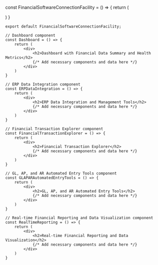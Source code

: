 const FinancialSoftwareConnectionFacility = () => {
        return (
            <div>
                <Dashboard />
                <ERPDataIntegration />
                <FinancialTransactionExplorer />
                <GLAPARAutomatedEntryTools />
                <RealTimeReporting />
            </div>
        )
    }

    export default FinancialSoftwareConnectionFacility;

    // Dashboard component
    const Dashboard = () => {
        return (
            <div>
                <h2>Dashboard with Financial Data Summary and Health Metrics</h2>
                {/* Add necessary components and data here */}
            </div>
        )
    }

    // ERP Data Integration component
    const ERPDataIntegration = () => {
        return (
            <div>
                <h2>ERP Data Integration and Management Tools</h2>
                {/* Add necessary components and data here */}
            </div>
        )
    }

    // Financial Transaction Explorer component
    const FinancialTransactionExplorer = () => {
        return (
            <div>
                <h2>Financial Transaction Explorer</h2>
                {/* Add necessary components and data here */}
            </div>
        )
    }

    // GL, AP, and AR Automated Entry Tools component
    const GLAPARAutomatedEntryTools = () => {
        return (
            <div>
                <h2>GL, AP, and AR Automated Entry Tools</h2>
                {/* Add necessary components and data here */}
            </div>
        )
    }

    // Real-time Financial Reporting and Data Visualization component
    const RealTimeReporting = () => {
        return (
            <div>
                <h2>Real-time Financial Reporting and Data Visualization</h2>
                {/* Add necessary components and data here */}
            </div>
        )
    }